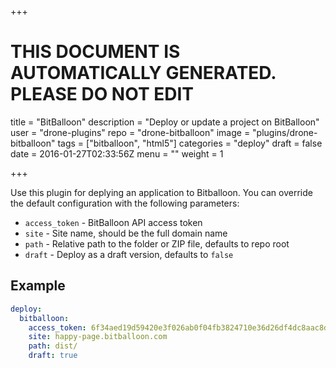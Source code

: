 +++

# THIS DOCUMENT IS AUTOMATICALLY GENERATED. PLEASE DO NOT EDIT

title = "BitBalloon"
description = "Deploy or update a project on BitBalloon"
user = "drone-plugins"
repo = "drone-bitballoon"
image = "plugins/drone-bitballoon"
tags = ["bitballoon", "html5"]
categories = "deploy"
draft = false
date = 2016-01-27T02:33:56Z
menu = ""
weight = 1

+++

Use this plugin for deplying an application to Bitballoon. You can override the
default configuration with the following parameters:

* `access_token` - BitBalloon API access token
* `site` - Site name, should be the full domain name
* `path` - Relative path to the folder or ZIP file, defaults to repo root
* `draft` - Deploy as a draft version, defaults to `false`

## Example

```yaml
deploy:
  bitballoon:
    access_token: 6f34aed19d59420e3f026ab0f04fb3824710e36d26df4dc8aac8d56dc82a06ac
    site: happy-page.bitballoon.com
    path: dist/
    draft: true
```

